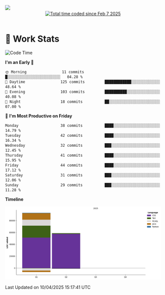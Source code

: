 <img src="https://capsule-render.vercel.app/api?type=waving&color=E0D7C8&height=200&section=header&text=Jeong8333&animation=fadeIn&fontColor=6D4930&fontSize=65&fontAlignY=60&stroke=6D4930&strokeWidth=3" />

<div align = center>
<a href="https://wakatime.com/@9207cd9b-e0ca-4b15-bb6a-6ad0a31854f8"><img src="https://wakatime.com/badge/user/9207cd9b-e0ca-4b15-bb6a-6ad0a31854f8.svg" alt="Total time coded since Feb 7 2025" /></a>
</div>
<br>

# 📝 **Work Stats**


<!--START_SECTION:waka-->
![Code Time](http://img.shields.io/badge/Code%20Time-9%20hrs%2019%20mins-blue)

**I'm an Early 🐤** 

```text
🌞 Morning                11 commits          █░░░░░░░░░░░░░░░░░░░░░░░░   04.28 % 
🌆 Daytime                125 commits         ████████████░░░░░░░░░░░░░   48.64 % 
🌃 Evening                103 commits         ██████████░░░░░░░░░░░░░░░   40.08 % 
🌙 Night                  18 commits          ██░░░░░░░░░░░░░░░░░░░░░░░   07.00 % 
```
📅 **I'm Most Productive on Friday** 

```text
Monday                   38 commits          ████░░░░░░░░░░░░░░░░░░░░░   14.79 % 
Tuesday                  42 commits          ████░░░░░░░░░░░░░░░░░░░░░   16.34 % 
Wednesday                32 commits          ███░░░░░░░░░░░░░░░░░░░░░░   12.45 % 
Thursday                 41 commits          ████░░░░░░░░░░░░░░░░░░░░░   15.95 % 
Friday                   44 commits          ████░░░░░░░░░░░░░░░░░░░░░   17.12 % 
Saturday                 31 commits          ███░░░░░░░░░░░░░░░░░░░░░░   12.06 % 
Sunday                   29 commits          ███░░░░░░░░░░░░░░░░░░░░░░   11.28 % 
```


**Timeline**

![Lines of Code chart](https://raw.githubusercontent.com/Jeong8333/Jeong8333/main/assets/bar_graph.png)


 Last Updated on 10/04/2025 15:17:41 UTC
<!--END_SECTION:waka-->

